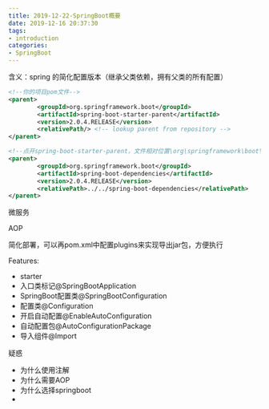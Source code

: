 ```yaml
---
title: 2019-12-22-SpringBoot概要
date: 2019-12-16 20:37:30
tags:
- introduction
categories:
- SpringBoot
---
```


含义：spring 的简化配置版本（继承父类依赖，拥有父类的所有配置）

```xml
<!--你的项目pom文件-->
<parent>
        <groupId>org.springframework.boot</groupId>
        <artifactId>spring-boot-starter-parent</artifactId>
        <version>2.0.4.RELEASE</version>
        <relativePath/> <!-- lookup parent from repository -->
</parent>

<!--点开spring-boot-starter-parent，文件相对位置\org\springframework\boot\spring-boot-starter-parent\2.0.4.RELEASE-->
<parent>
        <groupId>org.springframework.boot</groupId>
        <artifactId>spring-boot-dependencies</artifactId>
        <version>2.0.4.RELEASE</version>
        <relativePath>../../spring-boot-dependencies</relativePath>
</parent>
```



微服务

AOP

简化部署，可以再pom.xml中配置plugins来实现导出jar包，方便执行

Features:

- starter
- 入口类标记@SpringBootApplication
- SpringBoot配置类@SpringBootConfiguration
- 配置类@Configuration
- 开启自动配置@EnableAutoConfiguration
- 自动配置包@AutoConfigurationPackage
- 导入组件@Import



疑惑

- 为什么使用注解
- 为什么需要AOP
- 为什么选择springboot
- 

